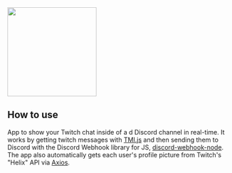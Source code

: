 <img src="https://i.imgur.com/f2RQLoQ.png" width="auto" height="200">

## How to use


App to show your Twitch chat inside of a d Discord channel in real-time. It works by getting twitch messages with [TMI.js](https://tmijs.com/) and then sending them to Discord with the Discord Webhook library for JS, [discord-webhook-node](https://github.com/matthew1232/discord-webhook-node). The app also automatically gets each user's profile picture from Twitch's "Helix" API via [Axios](https://axios-http.com/).
